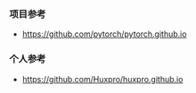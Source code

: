 ### 项目参考
* https://github.com/pytorch/pytorch.github.io

### 个人参考
* https://github.com/Huxpro/huxpro.github.io
